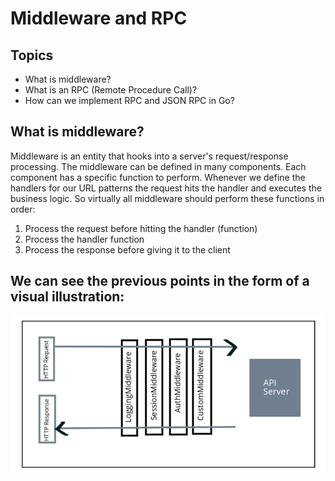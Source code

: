 # Middleware and RPC

## Topics

- What is middleware?
- What is an RPC (Remote Procedure Call)?
- How can we implement RPC and JSON RPC in Go?

## What is middleware?

Middleware is an entity that hooks into a server's request/response processing. The middleware can be defined in many components. Each component has a specific function to
perform. Whenever we define the handlers for our URL patterns the request hits the handler and executes the business logic. So virtually all middleware should perform these functions in order:

1. Process the request before hitting the handler (function)
2. Process the handler function
3. Process the response before giving it to the client

## We can see the previous points in the form of a visual illustration:

![image1](images/image1.png)
